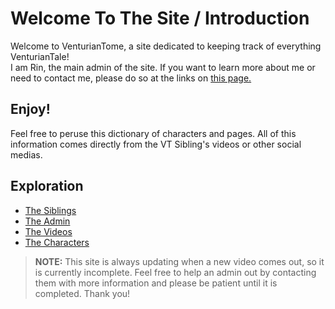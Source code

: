 # Welcome To The Site / Introduction

Welcome to VenturianTome, a site dedicated to keeping track of everything VenturianTale!  
I am Rin, the main admin of the site. If you want to learn more about me or need to contact me, please do so at the links on
[this page.](chapter_2.html)

## Enjoy!
Feel free to peruse this dictionary of characters and pages. All of this information comes directly from the VT Sibling's videos or other social medias. 

## Exploration
- [The Siblings](chapter_3.html)
- [The Admin](chapter_2.html)
- [The Videos]()
- [The Characters](chapter_5.html)

> **NOTE:** This site is always updating when a new video comes out, so it is currently incomplete. Feel free to help an admin out by contacting them with more information and please be patient until it is completed. Thank you!